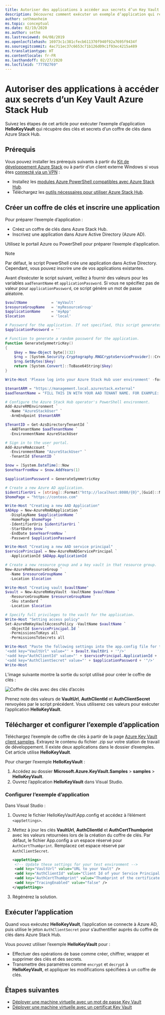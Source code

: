 ```yaml
---
title: Autoriser des applications à accéder aux secrets d’un Key Vault Azure Stack Hub
description: Découvrez comment exécuter un exemple d’application qui récupère des clés et secrets d’un coffre de clés dans Azure Stack Hub.
author: sethmanheim
ms.topic: conceptual
ms.date: 02/19/2020
ms.author: sethm
ms.lastreviewed: 04/08/2019
ms.openlocfilehash: 16973c1c381cfecb611370f940f92a7695f9434f
ms.sourcegitcommit: 4ac711ec37c6653c71b126d09c1f93ec4215a489
ms.translationtype: HT
ms.contentlocale: fr-FR
ms.lasthandoff: 02/27/2020
ms.locfileid: "77702769"
---
```

# <a name="allow-apps-to-access-azure-stack-hub-key-vault-secrets"></a>Autoriser des applications à accéder aux secrets d’un Key Vault Azure Stack Hub

Suivez les étapes de cet article pour exécuter l’exemple d’application **HelloKeyVault** qui récupère des clés et secrets d’un coffre de clés dans Azure Stack Hub.

## <a name="prerequisites"></a>Prérequis

Vous pouvez installer les prérequis suivants à partir du [Kit de développement Azure Stack](../asdk/asdk-connect.md#connect-to-azure-stack-using-rdp) ou à partir d’un client externe Windows si vous êtes [connecté via un VPN](../asdk/asdk-connect.md#connect-to-azure-stack-using-vpn) :

* Installez les [modules Azure PowerShell compatibles avec Azure Stack Hub](../operator/azure-stack-powershell-install.md).
* Téléchargez les [outils nécessaires pour utiliser Azure Stack Hub](../operator/azure-stack-powershell-download.md).

## <a name="create-a-key-vault-and-register-an-app"></a>Créer un coffre de clés et inscrire une application

Pour préparer l’exemple d’application :

* Créez un coffre de clés dans Azure Stack Hub.
* Inscrivez une application dans Azure Active Directory (Azure AD).

Utilisez le portail Azure ou PowerShell pour préparer l’exemple d’application.

> [!NOTE]
> Par défaut, le script PowerShell crée une application dans Active Directory. Cependant, vous pouvez inscrire une de vos applications existantes.

Avant d’exécuter le script suivant, veillez à fournir des valeurs pour les variables `aadTenantName` et `applicationPassword`. Si vous ne spécifiez pas de valeur pour `applicationPassword`, ce script génère un mot de passe aléatoire.

```powershell
$vaultName           = 'myVault'
$resourceGroupName   = 'myResourceGroup'
$applicationName     = 'myApp'
$location            = 'local'

# Password for the application. If not specified, this script generates a random password during app creation.
$applicationPassword = ''

# Function to generate a random password for the application.
Function GenerateSymmetricKey()
{
    $key = New-Object byte[](32)
    $rng = [System.Security.Cryptography.RNGCryptoServiceProvider]::Create()
    $rng.GetBytes($key)
    return [System.Convert]::ToBase64String($key)
}

Write-Host 'Please log into your Azure Stack Hub user environment' -foregroundcolor Green

$tenantARM = "https://management.local.azurestack.external"
$aadTenantName = "FILL THIS IN WITH YOUR AAD TENANT NAME. FOR EXAMPLE: myazurestack.onmicrosoft.com"

# Configure the Azure Stack Hub operator's PowerShell environment.
Add-AzureRMEnvironment `
  -Name "AzureStackUser" `
  -ArmEndpoint $tenantARM

$TenantID = Get-AzsDirectoryTenantId `
  -AADTenantName $aadTenantName `
  -EnvironmentName AzureStackUser

# Sign in to the user portal.
Add-AzureRmAccount `
  -EnvironmentName "AzureStackUser" `
  -TenantId $TenantID `

$now = [System.DateTime]::Now
$oneYearFromNow = $now.AddYears(1)

$applicationPassword = GenerateSymmetricKey

# Create a new Azure AD application.
$identifierUri = [string]::Format("http://localhost:8080/{0}",[Guid]::NewGuid().ToString("N"))
$homePage = "https://contoso.com"

Write-Host "Creating a new AAD Application"
$ADApp = New-AzureRmADApplication `
  -DisplayName $applicationName `
  -HomePage $homePage `
  -IdentifierUris $identifierUri `
  -StartDate $now `
  -EndDate $oneYearFromNow `
  -Password $applicationPassword

Write-Host "Creating a new AAD service principal"
$servicePrincipal = New-AzureRmADServicePrincipal `
  -ApplicationId $ADApp.ApplicationId

# Create a new resource group and a key vault in that resource group.
New-AzureRmResourceGroup `
  -Name $resourceGroupName `
  -Location $location

Write-Host "Creating vault $vaultName"
$vault = New-AzureRmKeyVault -VaultName $vaultName `
  -ResourceGroupName $resourceGroupName `
  -Sku standard `
  -Location $location

# Specify full privileges to the vault for the application.
Write-Host "Setting access policy"
Set-AzureRmKeyVaultAccessPolicy -VaultName $vaultName `
  -ObjectId $servicePrincipal.Id `
  -PermissionsToKeys all `
  -PermissionsToSecrets all

Write-Host "Paste the following settings into the app.config file for the HelloKeyVault project:"
'<add key="VaultUrl" value="' + $vault.VaultUri + '"/>'
'<add key="AuthClientId" value="' + $servicePrincipal.ApplicationId + '"/>'
'<add key="AuthClientSecret" value="' + $applicationPassword + '"/>'
Write-Host
```

L’image suivante montre la sortie du script utilisé pour créer le coffre de clés :

![Coffre de clés avec des clés d’accès](media/azure-stack-key-vault-sample-app/settingsoutput.png)

Prenez note des valeurs de **VaultUrl**, **AuthClientId** et **AuthClientSecret** renvoyées par le script précédent. Vous utiliserez ces valeurs pour exécuter l’application **HelloKeyVault**.

## <a name="download-and-configure-the-sample-application"></a>Télécharger et configurer l’exemple d’application

Téléchargez l’exemple de coffre de clés à partir de la page [Azure Key Vault client samples](https://www.microsoft.com/download/details.aspx?id=45343). Extrayez le contenu du fichier .zip sur votre station de travail de développement. Il existe deux applications dans le dossier d’exemples. Cet article utilise **HelloKeyVault**.

Pour charger l’exemple **HelloKeyVault** :

1. Accédez au dossier **Microsoft.Azure.KeyVault.Samples** > **samples** > **HelloKeyVault**.
2. Ouvrez l’application **HelloKeyVault** dans Visual Studio.

### <a name="configure-the-sample-application"></a>Configurer l’exemple d’application

Dans Visual Studio :

1. Ouvrez le fichier HelloKeyVault\App.config et accédez à l’élément `<appSettings>`.
2. Mettez à jour les clés **VaultUrl**, **AuthClientId** et **AuthCertThumbprint** avec les valeurs retournées lors de la création du coffre de clés. Par défaut, le fichier App.config a un espace réservé pour `AuthCertThumbprint`. Remplacez cet espace réservé par `AuthClientSecret`.

   ```xml
   <appSettings>
    <!-- Update these settings for your test environment -->
    <add key="VaultUrl" value="URL to your Vault" />
    <add key="AuthClientId" value="Client Id of your Service Principal" />
    <add key="AuthCertThumbprint" value="Thumbprint of the certificate used for authentication" />
    <add key="TracingEnabled" value="false" />
   </appSettings>
   ```

3. Régénérez la solution.

## <a name="run-the-app"></a>Exécuter l’application

Quand vous exécutez **HelloKeyVault**, l’application se connecte à Azure AD, puis utilise le jeton `AuthClientSecret` pour s’authentifier auprès du coffre de clés dans Azure Stack Hub.

Vous pouvez utiliser l’exemple **HelloKeyVault** pour :

* Effectuer des opérations de base comme créer, chiffrer, wrapper et supprimer des clés et des secrets.
* Transmettre des paramètres comme `encrypt` et `decrypt` à **HelloKeyVault**, et appliquer les modifications spécifiées à un coffre de clés.

## <a name="next-steps"></a>Étapes suivantes

* [Déployer une machine virtuelle avec un mot de passe Key Vault](azure-stack-key-vault-deploy-vm-with-secret.md)
* [Déployer une machine virtuelle avec un certificat Key Vault](azure-stack-key-vault-push-secret-into-vm.md)
